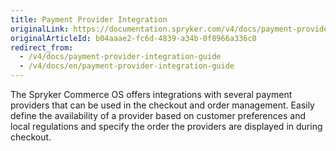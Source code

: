 ```yaml
---
title: Payment Provider Integration
originalLink: https://documentation.spryker.com/v4/docs/payment-provider-integration-guide
originalArticleId: b04aaae2-fc6d-4839-a34b-0f8966a336c0
redirect_from:
  - /v4/docs/payment-provider-integration-guide
  - /v4/docs/en/payment-provider-integration-guide
---
```


The Spryker Commerce OS offers integrations with several payment providers that can be used in the checkout and order management. Easily define the availability of a provider based on customer preferences and local regulations and specify the order the providers are displayed in during checkout.

